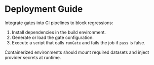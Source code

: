 # Deployment Guide

Integrate gates into CI pipelines to block regressions:

1. Install dependencies in the build environment.
2. Generate or load the gate configuration.
3. Execute a script that calls `runGate` and fails the job if `pass` is false.

Containerized environments should mount required datasets and inject provider secrets at runtime.
